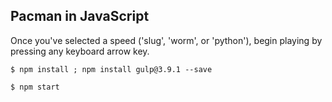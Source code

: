 ## Pacman in JavaScript 

Once you've selected a speed ('slug', 'worm', or 'python'), begin playing
by pressing any keyboard arrow key.

```
$ npm install ; npm install gulp@3.9.1 --save
```
```
$ npm start
```